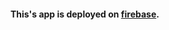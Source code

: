 #### This's app is deployed on [firebase](https://timestamps-4a186.firebaseapp.com "https://timestamps-4a186.firebaseapp.com").
